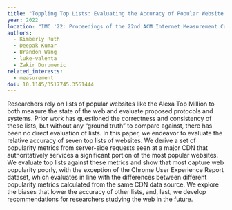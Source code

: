 ```yaml
---
title: "Toppling Top Lists: Evaluating the Accuracy of Popular Website Lists"
year: 2022
location: "IMC '22: Proceedings of the 22nd ACM Internet Measurement Conference, Pages 374–387, October 25-27, France. 2022."
authors:
  - Kimberly Ruth
  - Deepak Kumar
  - Brandon Wang
  - luke-valenta
  - Zakir Durumeric
related_interests:
  - measurement
doi: 10.1145/3517745.3561444
---
```


Researchers rely on lists of popular websites like the Alexa Top Million to both measure the state of the web and evaluate proposed protocols and systems. Prior work has questioned the correctness and consistency of these lists, but without any “ground truth” to compare against, there has been no direct evaluation of lists. In this paper, we endeavor to evaluate the relative accuracy of seven top lists of websites. We derive a set of popularity metrics from server-side requests seen at a major CDN that authoritatively services a significant portion of the most popular websites. We evaluate top lists against these metrics and show that most capture web popularity poorly, with the exception of the Chrome User Experience Report dataset, which evaluates in line with the differences between different popularity metrics calculated from the same CDN data source. We explore the biases that lower the accuracy of other lists, and, last, we develop recommendations for researchers studying the web in the future.